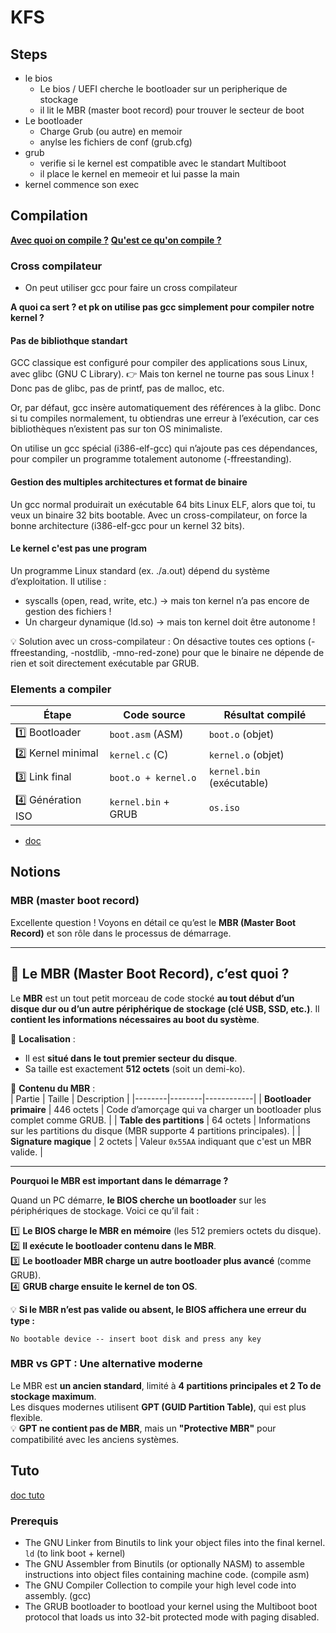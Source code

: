 # KFS

## Steps

- le bios
    - Le bios / UEFI cherche le bootloader sur un peripherique de stockage
    - il lit le MBR (master boot record) pour trouver le secteur de boot
- Le bootloader
    - Charge Grub (ou autre) en memoir
    - anylse les fichiers de conf (grub.cfg)
- grub
    - verifie si le kernel est compatible avec le standart Multiboot
    - il place le kernel en memeoir et lui passe la main
- kernel commence son exec

## Compilation

[**Avec quoi on compile ?**](#cross-compilateur)
[**Qu'est ce qu'on compile ?**](#elements-a-compiler)

### Cross compilateur

- On peut utiliser gcc pour faire un cross compilateur

**A quoi ca sert ? et pk on utilise pas gcc simplement pour compiler notre kernel ?**

#### Pas de bibliothque standart
GCC classique est configuré pour compiler des applications sous Linux, avec glibc (GNU C Library).
👉 Mais ton kernel ne tourne pas sous Linux ! Donc pas de glibc, pas de printf, pas de malloc, etc.

Or, par défaut, gcc insère automatiquement des références à la glibc. Donc si tu compiles normalement, tu obtiendras une erreur à l’exécution, car ces bibliothèques n’existent pas sur ton OS minimaliste.

On utilise un gcc spécial (i386-elf-gcc) qui n’ajoute pas ces dépendances, pour compiler un programme totalement autonome (-ffreestanding).

#### Gestion des multiples architectures et format de binaire

Un gcc normal produirait un exécutable 64 bits Linux ELF, alors que toi, tu veux un binaire 32 bits bootable. Avec un cross-compilateur, on force la bonne architecture (i386-elf-gcc pour un kernel 32 bits).

#### Le kernel c'est pas une program 

Un programme Linux standard (ex. ./a.out) dépend du système d’exploitation. Il utilise :

- syscalls (open, read, write, etc.) → mais ton kernel n’a pas encore de gestion des fichiers !
- Un chargeur dynamique (ld.so) → mais ton kernel doit être autonome !

💡 Solution avec un cross-compilateur :
On désactive toutes ces options (-ffreestanding, -nostdlib, -mno-red-zone) pour que le binaire ne dépende de rien et soit directement exécutable par GRUB.

### Elements a compiler

| Étape | Code source | Résultat compilé |
|-------|------------|------------------|
| 1️⃣ Bootloader | `boot.asm` (ASM) | `boot.o` (objet) |
| 2️⃣ Kernel minimal | `kernel.c` (C) | `kernel.o` (objet) |
| 3️⃣ Link final | `boot.o + kernel.o` | `kernel.bin` (exécutable) |
| 4️⃣ Génération ISO | `kernel.bin` + GRUB | `os.iso` |

- [doc](http://wiki.osdev.org/GCC_Cross-Compiler)

## Notions

### MBR (master boot record)

Excellente question ! Voyons en détail ce qu’est le **MBR (Master Boot Record)** et son rôle dans le processus de démarrage.  

---

## 📌 **Le MBR (Master Boot Record), c’est quoi ?**  

Le **MBR** est un tout petit morceau de code stocké **au tout début d’un disque dur ou d’un autre périphérique de stockage (clé USB, SSD, etc.)**. Il **contient les informations nécessaires au boot du système**.  

📍 **Localisation** :  
- Il est **situé dans le tout premier secteur du disque**.  
- Sa taille est exactement **512 octets** (soit un demi-ko).  

📍 **Contenu du MBR** :  
| Partie | Taille | Description |
|--------|--------|------------|
| **Bootloader primaire** | 446 octets | Code d’amorçage qui va charger un bootloader plus complet comme GRUB. |
| **Table des partitions** | 64 octets | Informations sur les partitions du disque (MBR supporte 4 partitions principales). |
| **Signature magique** | 2 octets | Valeur `0x55AA` indiquant que c'est un MBR valide. |

---

**Pourquoi le MBR est important dans le démarrage ?**  

Quand un PC démarre, **le BIOS cherche un bootloader** sur les périphériques de stockage. Voici ce qu’il fait :  

1️⃣ **Le BIOS charge le MBR en mémoire** (les 512 premiers octets du disque).  
2️⃣ **Il exécute le bootloader contenu dans le MBR**.  
3️⃣ **Le bootloader MBR charge un autre bootloader plus avancé** (comme GRUB).  
4️⃣ **GRUB charge ensuite le kernel de ton OS**.  

💡 **Si le MBR n’est pas valide ou absent, le BIOS affichera une erreur du type :**  
```
No bootable device -- insert boot disk and press any key
```

### MBR vs GPT : Une alternative moderne
Le MBR est **un ancien standard**, limité à **4 partitions principales et 2 To de stockage maximum**.  
Les disques modernes utilisent **GPT (GUID Partition Table)**, qui est plus flexible.  
💡 **GPT ne contient pas de MBR**, mais un **"Protective MBR"** pour compatibilité avec les anciens systèmes.

## Tuto

[doc tuto](http://wiki.osdev.org/Bare_Bones)

### Prerequis

- The GNU Linker from Binutils to link your object files into the final kernel. `ld` (to link boot + kernel)
- The GNU Assembler from Binutils (or optionally NASM) to assemble instructions into object files containing machine code. (compile asm)
- The GNU Compiler Collection to compile your high level code into assembly. (gcc)
- The GRUB bootloader to bootload your kernel using the Multiboot boot protocol that loads us into 32-bit protected mode with paging disabled.
